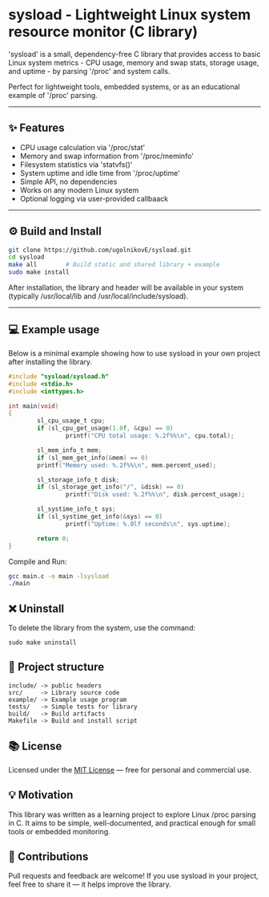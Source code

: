 # sysload - Lightweight Linux system resource monitor (C library)

'sysload' is a small, dependency-free C library that provides access to basic Linux system metrics - CPU usage, memory and swap stats, storage usage, and uptime - by parsing '/proc' and system calls.

Perfect for lightweight tools, embedded systems, or as an educational example of '/proc' parsing.

---

## ✨ Features
- CPU usage calculation via '/proc/stat'
- Memory and swap information from '/proc/meminfo'
- Filesystem statistics via 'statvfs()'
- System uptime and idle time from '/proc/uptime'
- Simple API, no dependencies
- Works on any modern Linux system
- Optional logging via user-provided callbaack

---

## ⚙️ Build and Install

```bash
git clone https://github.com/ugolnikovE/sysload.git
cd sysload
make all        # Build static and shared library + example
sudo make install
```
After installation, the library and header will be available in your system (typically /usr/local/lib and /usr/local/include/sysload).

---

## 💻 Example usage
Below is a minimal example showing how to use sysload in your own project after installing the library.
```C
#include "sysload/sysload.h"
#include <stdio.h>
#include <inttypes.h>

int main(void)
{
        sl_cpu_usage_t cpu;
        if (sl_cpu_get_usage(1.0f, &cpu) == 0)
                printf("CPU total usage: %.2f%%\n", cpu.total);

        sl_mem_info_t mem;
        if (sl_mem_get_info(&mem) == 0)
        printf("Memory used: %.2f%%\n", mem.percent_used);

        sl_storage_info_t disk;
        if (sl_storage_get_info("/", &disk) == 0)
                printf("Disk used: %.2f%%\n", disk.percent_usage);

        sl_systime_info_t sys;
        if (sl_systime_get_info(&sys) == 0)
                printf("Uptime: %.0lf seconds\n", sys.uptime);

        return 0;
}
```
Compile and Run:
```bash
gcc main.c -o main -lsysload
./main
```

## ❌ Uninstall
To delete the library from the system, use the command:
```
sudo make uninstall
```


## 📁 Project structure
```
include/ -> public headers
src/     -> Library source code
example/ -> Example usage program
tests/   -> Simple tests for library
build/   -> Build artifacts
Makefile -> Build and install script
```

## 📚 License
Licensed under the [MIT License](LICENSE) — free for personal and commercial use.

## 💡 Motivation
This library was written as a learning project to explore Linux /proc parsing in C.
It aims to be simple, well-documented, and practical enough for small tools or embedded monitoring.

## 🤝 Contributions
Pull requests and feedback are welcome!
If you use sysload in your project, feel free to share it — it helps improve the library.
